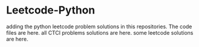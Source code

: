 # Leetcode-Python
adding the python leetcode problem solutions in this repositories. 
The code files are here.
all CTCI problems solutions are here.
some leetcode solutions are here.


























































































































































































































































































































































































































































































